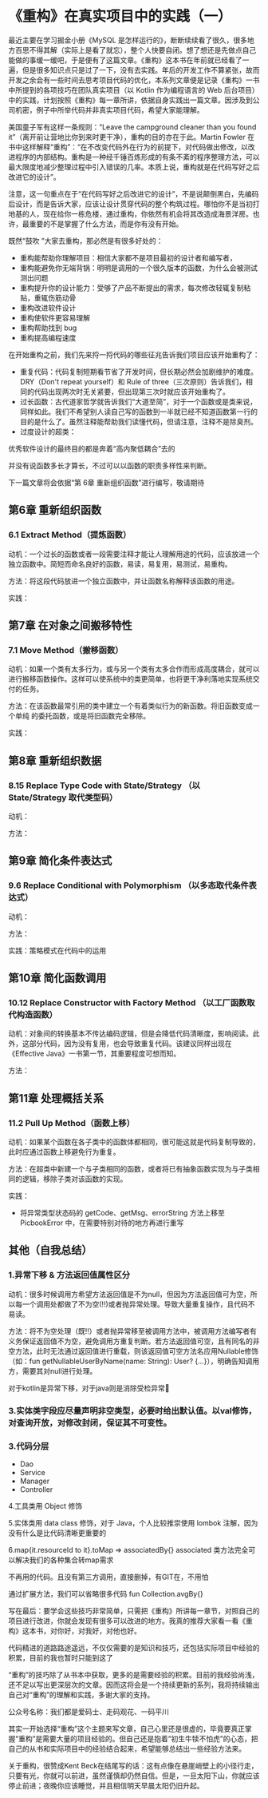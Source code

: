 # 《重构》在真实项目中的实践（一）

最近主要在学习掘金小册《MySQL 是怎样运行的》，断断续续看了很久，很多地方百思不得其解（实际上是看了就忘），整个人快要自闭。想了想还是先做点自己能做的事缓一缓吧，于是便有了这篇文章。《重构》这本书在年前就已经看了一遍，但是很多知识点只是过了一下，没有去实践。年后的开发工作不算紧张，故而开发之余会有一些时间去思考项目代码的优化，本系列文章便是记录《重构》一书中所提到的各项技巧在团队真实项目（以 Kotlin 作为编程语言的 Web 后台项目）中的实践，计划按照《重构》每一章所讲，依据自身实践出一篇文章。因涉及到公司机密，例子中所举代码并非真实项目代码，希望大家能理解。

美国童子军有这样一条规则：“Leave the campground cleaner than you found it”（离开前让营地比你到来时更干净），重构的目的亦在于此。Martin Fowler 在书中这样解释“重构”：“在不改变代码外在行为的前提下，对代码做出修改，以改进程序的内部结构。重构是一种经千锤百炼形成的有条不紊的程序整理方法，可以最大限度地减少整理过程中引入错误的几率。本质上说，重构就是在代码写好之后改进它的设计”。

注意，这一句重点在于“在代码写好之后改进它的设计”，不是说颠倒黑白，先编码后设计，而是告诉大家，应该让设计贯穿代码的整个构筑过程。哪怕你不是当初打地基的人，现在给你一栋危楼，通过重构，你依然有机会将其改造成海景洋房。也许，最重要的不是掌握了什么方法，而是你有没有开始。

既然“鼓吹 ”大家去重构，那必然是有很多好处的：

- 重构能帮助你理解项目：相信大家都不是项目最初的设计者和编写者，
- 重构能避免你无端背锅：明明是调用的一个很久版本的函数，为什么会被测试测出问题
- 重构提升你的设计能力：受够了产品不断提出的需求，每次修改轻辄复制粘贴，重辄伤筋动骨
- 重构改进软件设计
- 重构使软件更容易理解
- 重构帮助找到 bug
- 重构提高编程速度

在开始重构之前，我们先来捋一捋代码的哪些征兆告诉我们项目应该开始重构了：

- 重复代码：代码复制短期看节省了开发时间，但长期必然会加剧维护的难度。DRY（Don't repeat yourself）和 Rule of three（三次原则）告诉我们，相同的代码出现两次时无关紧要，但出现第三次时就应该开始重构了。
- 过长函数：古代道家哲学就告诉我们“大道至简”，对于一个函数或是类来说，同样如此。我们不希望别人读自己写的函数到一半就已经不知道函数第一行的目的是什么了。虽然注释能帮助我们读懂代码，但请注意，注释不是除臭剂。
- 过度设计的超类：

优秀软件设计的最终目的都是奔着“高内聚低耦合”去的

并没有说函数多长才算长，不过可以以函数的职责多样性来判断。



下一篇文章将会依据“第 6章 重新组织函数”进行编写，敬请期待



## 第6章 重新组织函数

### 6.1 Extract Method（提炼函数）

动机：一个过长的函数或者一段需要注释才能让人理解用途的代码，应该放进一个独立函数中。简短而命名良好的函数，易读，易复用，易测试，易重构。

方法：将这段代码放进一个独立函数中，并让函数名称解释该函数的用途。

实践：

## 第7章 在对象之间搬移特性

### 7.1 Move Method（搬移函数）

动机：如果一个类有太多行为，或与另一个类有太多合作而形成高度耦合，就可以进行搬移函数操作。这样可以使系统中的类更简单，也将更干净利落地实现系统交付的任务。

方法：在该函数最常引用的类中建立一个有着类似行为的新函数。将旧函数变成一个单纯 的委托函数，或是将旧函数完全移除。

实践：

## 第8章 重新组织数据

### 8.15 Replace Type Code with State/Strategy （以 State/Strategy 取代类型码）

动机：

方法：



## 第9章 简化条件表达式

### 9.6 Replace Conditional with Polymorphism （以多态取代条件表达式）

动机：

方法：

实践：策略模式在代码中的运用



## 第10章 简化函数调用

### 10.12 Replace Constructor with Factory Method （以工厂函数取代构造函数）

动机：对象间的转换基本不传达编码逻辑，但是会降低代码清晰度，影响阅读。此外，这部分代码，因为没有复用，也会导致重复代码。该建议同样出现在《Effective Java》一书第一节，其重要程度可想而知。

方法：



## 第11章 处理概括关系

### 11.2 Pull Up Method（函数上移）

动机：如果某个函数在各子类中的函数体都相同，很可能这就是代码复制导致的，此时应通过函数上移避免行为重复。

方法：在超类中新建一个与子类相同的函数，或者将已有抽象函数实现为与子类相同的逻辑，移除子类对该函数的实现。

实践：

- 将异常类型状态码的 getCode、getMsg、errorString 方法上移至 PicbookError 中，在需要特别对待的地方再进行重写

## 其他（自我总结）

### 1.异常下移 & 方法返回值属性区分

动机：很多时候调用方希望方法返回值是不为null，但因为方法返回值可为空，所以每一个调用处都做了不为空(!!)或者抛异常处理。导致大量重复操作，且代码不易读。

方法：将不为空处理（既!!）或者抛异常移至被调用方法中，被调用方法编写者有义务保证返回值不为空，避免调用方重复判断。若方法返回值可空，且有同名的非空方法，此时无法通过返回值进行重载，则该返回值可空方法名应用Nullable修饰（如：fun getNullableUserByName(name: String): User? {...}），明确告知调用方，需要其对null进行处理。



对于kotlin是异常下移，对于java则是消除受检异常



### 3.实体类字段应尽量声明非空类型，必要时给出默认值。以val修饰，对查询开放，对修改封闭，保证其不可变性。



### 3.代码分层

- Dao
- Service
- Manager
- Controller



4.工具类用 Object 修饰



5.实体类用 data class 修饰，对于 Java，个人比较推崇使用 lombok 注解，因为没有什么是比代码清晰更重要的



6.map{it.resourceId to it}.toMap => associatedBy{} associated 类方法完全可以解决我们的各种集合转map需求







不再用的代码。且没有第三方调用，直接删掉，有GIT在，不用怕



通过扩展方法，我们可以省略很多代码 fun Collection.avgBy{}



写在最后：要学会这些技巧非常简单，只需把《重构》所讲每一章节，对照自己的项目进行改进，你就会发现有很多可以改进的地方。我真的推荐大家看一看《重构》这本书，对你好，对我好，对他也好。



代码精进的道路路途遥远，不仅仅需要的是知识和技巧，还包括实际项目中经验的积累，目前的我也暂时只能到这了



“重构”的技巧除了从书本中获取，更多的是需要经验的积累。目前的我经验尚浅，还不足以写出更深层次的文章。因而这将会是一个持续更新的系列，我将持续输出自己对“重构”的理解和实践，多谢大家的支持。





公众号名称：我们都是爱码士、走码观花、一码平川



其实一开始选择“重构”这个主题来写文章，自己心里还是很虚的，毕竟要真正掌握“重构”是需要大量的项目经验的。但自己还是抱着“初生牛犊不怕虎”的心态，把自己的从书和实际项目中的经验结合起来，希望能够总结出一些经验方法来。



关于重构，很赞成Kent Beck在结尾写的话：这有点像在悬崖峭壁上的小径行走，只要有光，你就可以前进，虽然谨慎却仍然自信。但是，一旦太阳下山，你就应该停止前进；夜晚你应该睡觉，并且相信明天早晨太阳仍旧升起。